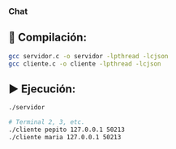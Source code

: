 ### Chat

## 🔧 Compilación:
```bash
gcc servidor.c -o servidor -lpthread -lcjson
gcc cliente.c -o cliente -lpthread -lcjson
```

## ▶ Ejecución:
```bash
./servidor

# Terminal 2, 3, etc.
./cliente pepito 127.0.0.1 50213
./cliente maria 127.0.0.1 50213

```
